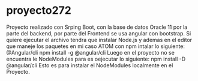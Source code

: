 # proyecto272
Proyecto realizado con Srping Boot, con la base de datos Oracle 11 por la parte del backend, por parte del Frontend se usa angular con bootstrap.
Si quiere ejecutar el archivo tendra que instalar Node.js y ademas en el editor que maneje los paquetes en mi caso ATOM con npm intalar lo siguiente:
@Angular/cli
  npm install -g @angular/cli
Luego en el proyecto no se encuentra le NodeModules para es oejecutar lo siguiente:
  npm install -D @angular/cli
  Esto es para instalar el NodeModules localmente en el Proyecto.
